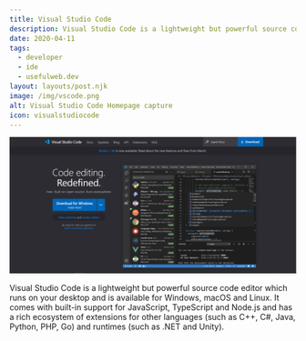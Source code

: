```yaml
---
title: Visual Studio Code
description: Visual Studio Code is a lightweight but powerful source code editor which runs on your desktop and is available for Windows, macOS and Linux.
date: 2020-04-11
tags:
  - developer
  - ide
  - usefulweb.dev
layout: layouts/post.njk
image: /img/vscode.png
alt: Visual Studio Code Homepage capture
icon: visualstudiocode
---
```


![Visual Studio Code Homepage](/img/vscode.png)

Visual Studio Code is a lightweight but powerful source code editor which runs on your desktop and is available for Windows, macOS and Linux. It comes with built-in support for JavaScript, TypeScript and Node.js and has a rich ecosystem of extensions for other languages (such as C++, C#, Java, Python, PHP, Go) and runtimes (such as .NET and Unity).
